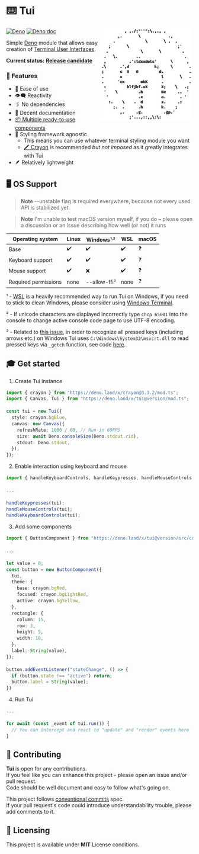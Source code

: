 # ⌨️ Tui

<img src="docs/logo-transparent.png" align="right" width="250" height="250" alt="Deno mascot made as ASCII art" />

[![Deno](https://github.com/Im-Beast/deno_tui/actions/workflows/deno.yml/badge.svg)](https://github.com/Im-Beast/deno_tui/actions/workflows/deno.yml)
[![Deno doc](https://doc.deno.land/badge.svg)](https://doc.deno.land/https://deno.land/x/tui/mod.ts)

Simple [Deno](https://github.com/denoland/deno/) module that allows easy creation of
[Terminal User Interfaces](https://en.wikipedia.org/wiki/Text-based_user_interface).

**Current status:** [**Release candidate**](https://github.com/Im-Beast/deno_tui/projects/1)

### 🔩 Features

- 🔰 Ease of use
- 👁️‍🗨️ Reactivity
- 🖇️ No dependencies
- 📄 Decent documentation
- [📦 Multiple ready-to-use components](./src/components/)
- 🎨 Styling framework agnostic
  - This means you can use whatever terminal styling module you want
  - [🖍️ Crayon](https://github.com/crayon-js/crayon) is recommended _but not imposed_ as it greatly integrates with Tui
- 🪶 Relatively lightweight

## 🖥️ OS Support

> **Note** --unstable flag is required everywhere, because not every used API is stabilized yet.

> **Note** I'm unable to test macOS version myself, if you do – please open a discussion or an issue describing how well
> (or not) it runs

| Operating system     | Linux | Windows¹<sup>,</sup>² | WSL  | macOS |
| -------------------- | ----- | --------------------- | ---- | ----- |
| Base                 | ✔️    | ✔️                    | ✔️   | ❓     |
| Keyboard support     | ✔️    | ✔️                    | ✔️   | ❓     |
| Mouse support        | ✔️    | ❌                     | ✔️   | ❓     |
| Required permissions | none  | --allow-ffi³          | none | ❓     |

¹ - [WSL](https://docs.microsoft.com/en-us/windows/wsl/install) is a heavily recommended way to run Tui on Windows, if
you need to stick to clean Windows, please consider using [Windows Terminal](https://github.com/Microsoft/Terminal).

² - If unicode characters are displayed incorrectly type `chcp 65001` into the console to change active console code
page to use UTF-8 encoding.

³ - Related to [this issue](https://github.com/denoland/deno/issues/5945), in order to recognize all pressed keys
(including arrows etc.) on Windows Tui uses `C:\Windows\System32\msvcrt.dll` to read pressed keys via `_getch` function,
see code [here](./src/key_reader.ts?plain=1#L116).

## 🎓 Get started

1. Create Tui instance

```ts
import { crayon } from "https://deno.land/x/crayon@3.3.2/mod.ts";
import { Canvas, Tui } from "https://deno.land/x/tui@version/mod.ts";

const tui = new Tui({
  style: crayon.bgBlue,
  canvas: new Canvas({
    refreshRate: 1000 / 60, // Run in 60FPS
    size: await Deno.consoleSize(Deno.stdout.rid),
    stdout: Deno.stdout,
  }),
});
```

2. Enable interaction using keyboard and mouse

```ts
import { handleKeyboardControls, handleKeypresses, handleMouseControls } from "https://deno.land/x/tui@version/mod.ts";

...

handleKeypresses(tui);
handleMouseControls(tui);
handleKeyboardControls(tui);
```

3. Add some components

```ts
import { ButtonComponent } from "https://deno.land/x/tui@version/src/components/mod.ts";

...

let value = 0;
const button = new ButtonComponent({
  tui,
  theme: {
    base: crayon.bgRed,
    focused: crayon.bgLightRed,
    active: crayon.bgYellow,
  },
  rectangle: {
    column: 15,
    row: 3,
    height: 5,
    width: 10,
  },
  label: String(value),
});

button.addEventListener("stateChange", () => {
  if (button.state !== "active") return;
  button.label = String(value);
})
```

4. Run Tui

```ts
...

for await (const _event of tui.run()) {
  // You can intercept and react to "update" and "render" events here
}
```

## 🤝 Contributing

**Tui** is open for any contributions.
<br /> If you feel like you can enhance this project - please open an issue and/or pull request.
<br /> Code should be well document and easy to follow what's going on.

This project follows [conventional commits](https://www.conventionalcommits.org/en/v1.0.0/) spec.
<br /> If your pull request's code could introduce understandability trouble, please add comments to it.

## 📝 Licensing

This project is available under **MIT** License conditions.
